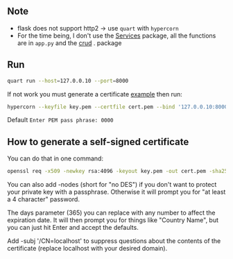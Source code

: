 ## Note

* flask does not support http2 -> use `quart` with `hypercorn`
* For the time being, I don't use the [Services](./Services/) package, all the functions are in `app.py` and the [crud](./crud/) . package


## Run
```sh
quart run --host=127.0.0.10 --port=8000
```

If not work you must generate a certificate [example](#how-to-generate-a-self-signed-certificate) then run:

```sh
hypercorn --keyfile key.pem --certfile cert.pem --bind '127.0.0.10:8000' app:app
```

Default ```Enter PEM pass phrase: 0000```

## How to generate a self-signed certificate

You can do that in one command:

```sh
openssl req -x509 -newkey rsa:4096 -keyout key.pem -out cert.pem -sha256 -days 365
```

You can also add -nodes (short for "no DES") if you don't want to protect your private key with a passphrase. Otherwise it will prompt you for "at least a 4 character" password.

The days parameter (365) you can replace with any number to affect the expiration date. It will then prompt you for things like "Country Name", but you can just hit Enter and accept the defaults.

Add -subj '/CN=localhost' to suppress questions about the contents of the certificate (replace localhost with your desired domain).
